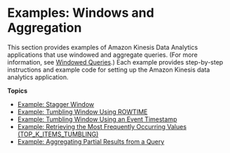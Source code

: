 # Examples: Windows and Aggregation<a name="examples-window"></a>

This section provides examples of Amazon Kinesis Data Analytics applications that use windowed and aggregate queries\. \(For more information, see [Windowed Queries](windowed-sql.md)\.\) Each example provides step\-by\-step instructions and example code for setting up the Amazon Kinesis data analytics application\. 

**Topics**
+ [Example: Stagger Window](examples-window-stagger.md)
+ [Example: Tumbling Window Using ROWTIME](examples-window-tumbling-rowtime.md)
+ [Example: Tumbling Window Using an Event Timestamp](examples-window-tumbling-event.md)
+ [Example: Retrieving the Most Frequently Occurring Values \(TOP\_K\_ITEMS\_TUMBLING\)](examples-window-topkitems.md)
+ [Example: Aggregating Partial Results from a Query](examples-window-partialresults.md)